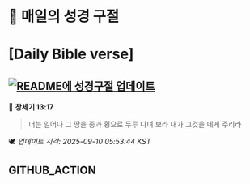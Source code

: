 # 🙏 매일의 성경 구절
# [Daily Bible verse]
## [![README에 성경구절 업데이트](https://github.com/DONGSUKA/first_test/actions/workflows/update-readme-bible.yml/badge.svg)](https://github.com/DONGSUKA/first_test/actions/workflows/update-readme-bible.yml)
<!-- START_BIBLE_VERSE -->
📖 **창세기 13:17**
> 너는 일어나 그 땅을 종과 횡으로 두루 다녀 보라 내가 그것을 네게 주리라

🕊️ _업데이트 시각: 2025-09-10 05:53:44 KST_
  <!-- END_BIBLE_VERSE -->
## GITHUB_ACTION
